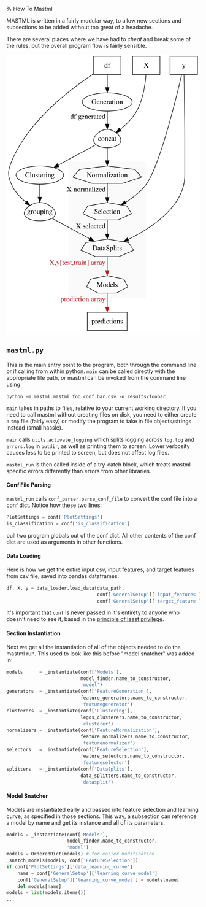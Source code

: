 % How To Mastml

MASTML is written in a fairly modular way, to allow new
sections and subsections to be added without too great of a headache.

There are several places where we have had to _cheat_ and break some of the
rules, but the overall program flow is fairly sensible.

![The structure of do\_combos, I will reference this later](structure.svg)

## `mastml.py`

This is the main entry point to the program, both through the command line or
if calling from within python.  `main` can be called directly with the
appropriate file path, or mastml can be invoked from the command line using

`python -m mastml.mastml foo.conf bar.csv -o results/foobar`

`main` takes in paths to files, relative to your current working directory. If
you need to call mastml without creating files on disk, you need to either
create a `tmp` file (fairly easy) or modify the program to take in file
objects/strings instead (small hassle).

`main` calls `utils.activate_logging` which splits logging across `log.log` and
`errors.log` in `outdir`, as well as printing them to screen. Lower verbosity
causes less to be printed to screen, but does not affect log files.

`mastml_run` is then called inside of a try-catch block, which treats mastml
specific errors differently than errors from other libraries.

#### Conf File Parsing

`mastml_run` calls `conf_parser.parse_conf_file` to convert the conf file into
a conf dict. Notice how these two lines:

```python
PlotSettings = conf['PlotSettings']
is_classification = conf['is_classification']
```

pull two program globals out of the conf dict. All other contents of the conf
dict are used as arguments in other functions. 

#### Data Loading

Here is how we get the entire
input csv, input features, and target features from csv file, saved into pandas
dataframes:

```python
df, X, y = data_loader.load_data(data_path,
                                 conf['GeneralSetup']['input_features'],
                                 conf['GeneralSetup']['target_feature'])
```

It's important that `conf` is never passed in it's entirety to anyone who
doesn't need to see it, based in the
[principle of least privilege](http://wiki.c2.com/?PrincipleOfLeastPrivilege).

#### Section Instantiation

Next we get all the instantiation of all of the objects needed to do the
mastml run. This used to look like this before "model snatcher" was added in:
```python
models      = _instantiate(conf['Models'],
                           model_finder.name_to_constructor,
                           'model')
generators  = _instantiate(conf['FeatureGeneration'],
                           feature_generators.name_to_constructor,
                           'featuregenerator')
clusterers  = _instantiate(conf['Clustering'],
                           legos_clusterers.name_to_constructor,
                           'clusterer')
normalizers = _instantiate(conf['FeatureNormalization'],
                           feature_normalizers.name_to_constructor,
                           'featurenormalizer')
selectors   = _instantiate(conf['FeatureSelection'],
                           feature_selectors.name_to_constructor,
                           'featureselector')
splitters   = _instantiate(conf['DataSplits'],
                           data_splitters.name_to_constructor,
                           'datasplit')
```


#### Model Snatcher

Models are instantiated early and passed into feature
selection and learning curve, as specified in those sections. This way, a
subsection can reference a model by name and get its instance and all of its
parameters.

```python
models = _instantiate(conf['Models'],
                      model_finder.name_to_constructor,
                      'model')
models = OrderedDict(models) # for easier modification
_snatch_models(models, conf['FeatureSelection'])
if conf['PlotSettings']['data_learning_curve']:
    name = conf['GeneralSetup']['learning_curve_model']
    conf['GeneralSetup']['learning_curve_model'] = models[name]
    del models[name]
models = list(models.items())
...
```

